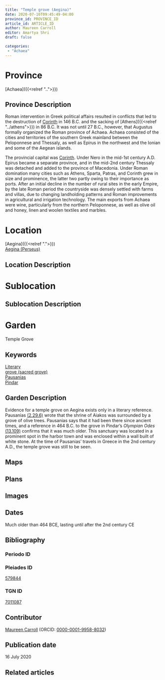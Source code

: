 ```yaml
---
title: "Temple grove (Aegina)"
date: 2020-07-16T09:45:49-04:00
province_id: PROVINCE_ID
article_id: ARTICLE_ID
author: Maureen Carroll
editor: Amartya Shri
draft: false

categories:
 - "Achaea"
---
```


# Province

[Achaea]({{<relref "..">}})

## Province Description

Roman intervention in Greek political affairs resulted in conflicts that led to the destruction of [Corinth](https://pleiades.stoa.org/places/570182) in 146 B.C. and the sacking of [Athens]({{<relref "../athens">}}) in 86 B.C. It was not until 27 B.C., however, that Augustus formally organized the Roman province of Achaea. Achaea consisted of the cities and territories of the southern Greek mainland between the Peloponnese and Thessaly, as well as Epirus in the northwest and the Ionian and some of the Aegean islands.

The provincial capital was [Corinth](https://pleiades.stoa.org/places/570182). Under Nero in the mid-1st century A.D. Epirus became a separate province, and in the mid-2nd century Thessaly was detached and added to the province of Macedonia. Under Roman domination many cities such as Athens, Sparta, Patras, and Corinth grew in size and prominence, the latter two partly owing to their importance as ports.  After an initial decline in the number of rural sites in the early Empire, by the late Roman period the countryside was densely settled with farms and villas, due to changing landholding patterns and Roman improvements in agricultural and irrigation technology. The main exports from Achaea were wine, particularly from the northern Peloponnese, as well as olive oil and honey, linen and woolen textiles and marbles.


# Location

[Aegina]({{<relref ".">}}) \
[Aegina (Perseus)](https://pleiades.stoa.org/places/579844)

## Location Description

<!-- LEAVE THIS BLANK FOR NOW -->

# Sublocation

<!--
[AREA WITHIN LOCATION, LIKE “PALATINE HILL”](GEOREFERENCE LINK)
A sublocation is any area larger than an individual garden, but located within a location. I would always try to include a link to a controlled vocabulary here if possible. This ID may well be different from the Garden ID, e.g., Pompeii versus a Garden in one of the houses which has its own Pleiades ID.
-->

## Sublocation Description

<!-- DESCRIPTION -->

# Garden

Temple Grove

## Keywords

[Literary](#) \
[grove (sacred grove)](http://vocab.getty.edu/page/aat/300251876) \
[Pausanias](https://catalog.perseus.org/cite-collections/authors/urn:cite:perseus:author.1054.1) \
[Pindar](https://catalog.perseus.org/cite-collections/authors/urn:cite:perseus:author.1126.1)

## Garden Description

Evidence for a temple grove on Aegina exists only in a literary reference. Pausanias [(2.29.6)](http://data.perseus.org/citations/urn:cts:greekLit:tlg0525.tlg001.perseus-eng1:2.29.6) wrote that the shrine of Aiakos was surrounded by a grove of olive trees. Pausanias says that it had been there since ancient times, and a reference in 464 B.C. to the grove in Pindar’s *Olympian Odes* [(13.109)](http://data.perseus.org/citations/urn:cts:greekLit:tlg0033.tlg001.perseus-eng1:13) confirms that it was much older. This sanctuary was located in a prominent spot in the harbor town and was enclosed within a wall built of white stone. At the time of Pausanias’ travels in Greece in the 2nd century A.D., the temple grove was still to be seen.

## Maps

<!--
{{< figure src="../images/image_name.ext" alt="alt_text" title="CAPTION" >}}
-->

## Plans

<!--
{{< figure src="IMG_URL" alt="ALT_TEXT" title="CAPTION" >}}
-->

## Images

<!--
{{< figure src="../images/image_name.ext" alt="alt_text" title="CAPTION" >}}
-->

## Dates

Much older than 464 BCE, lasting until after the 2nd century CE

## Bibliography

<!--
- BIB_ENTRY [(worldcat)](WORLDCAT_LINK_URL)
-->

### Periodo ID

<!-- [PERIODO_ID](https://pleiades.stoa.org/places/PLEIADES_ID) -->

### Pleiades ID

[579844](https://pleiades.stoa.org/places/579844)

### TGN ID

[7011087](http://vocab.getty.edu/page/tgn/7011087)

## Contributor

[Maureen Carroll](link) (ORCID: [0000-0001-9958-8032](https://orcid.org/0000-0001-9958-8032))  

## Publication date

16 July 2020

## Related articles

<!-- Links to other related articles. Leave blank for now -->
